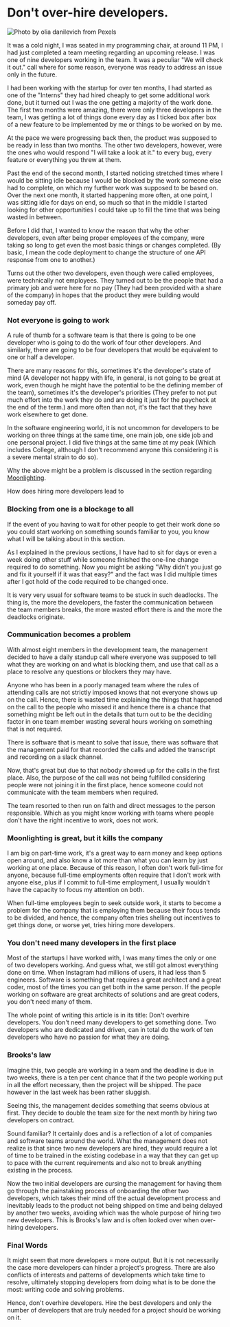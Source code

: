 # Don't over-hire developers.

![Photo by olia danilevich from Pexels](https://firebasestorage.googleapis.com/v0/b/devesh-blog-3fbfc.appspot.com/o/postimages%2Fdont-overhire-developers%2Fprimaryimage.jpg?alt=media&token=1170d3af-b072-4d49-90b0-64028f927104)

It was a cold night, I was seated in my programming chair, at around 11 PM, I had just completed a team meeting regarding an upcoming release. I was one of nine developers working in the team. It was a peculiar "We will check it out." call where for some reason, everyone was ready to address an issue only in the future.

I had been working with the startup for over ten months, I had started as one of the "Interns" they had hired cheaply to get some additional work done, but it turned out I was the one getting a majority of the work done. The first two months were amazing, there were only three developers in the team, I was getting a lot of things done every day as I ticked box after box of a new feature to be implemented by me or things to be worked on by me.

At the pace we were progressing back then, the product was supposed to be ready in less than two months. The other two developers, however, were the ones who would respond "I will take a look at it." to every bug, every feature or everything you threw at them.

Past the end of the second month, I started noticing stretched times where I would be sitting idle because I would be blocked by the work someone else had to complete, on which my further work was supposed to be based on. Over the next one month, it started happening more often, at one point, I was sitting idle for days on end, so much so that in the middle I started looking for other opportunities I could take up to fill the time that was being wasted in between.

Before I did that, I wanted to know the reason that why the other developers, even after being proper employees of the company, were taking so long to get even the most basic things or changes completed. (By basic, I mean the code deployment to change the structure of one API response from one to another.)

Turns out the other two developers, even though were called employees, were technically not employees. They turned out to be the people that had a primary job and were here for no pay (They had been provided with a share of the company) in hopes that the product they were building would someday pay off.

### Not everyone is going to work

A rule of thumb for a software team is that there is going to be one developer who is going to do the work of four other developers. And similarly, there are going to be four developers that would be equivalent to one or half a developer.

There are many reasons for this, sometimes it's the developer's state of mind (A developer not happy with life, in general, is not going to be great at work, even though he might have the potential to be the defining member of the team), sometimes it's the developer's priorities (They prefer to not put much effort into the work they do and are doing it just for the paycheck at the end of the term.) and more often than not, it's the fact that they have work elsewhere to get done.

In the software engineering world, it is not uncommon for developers to be working on three things at the same time, one main job, one side job and one personal project. I did five things at the same time at my peak (Which includes College, although I don't recommend anyone this considering it is a severe mental strain to do so).

Why the above might be a problem is discussed in the section regarding [Moonlighting](#moonlighting-is-great-but-it-kills-the-company).

How does hiring more developers lead to

### Blocking from one is a blockage to all

If the event of you having to wait for other people to get their work done so you could start working on something sounds familiar to you, you know what I will be talking about in this section.

As I explained in the previous sections, I have had to sit for days or even a week doing other stuff while someone finished the one-line change required to do something. Now you might be asking "Why didn't you just go and fix it yourself if it was that easy?" and the fact was I did multiple times after I got hold of the code required to be changed once.

It is very very usual for software teams to be stuck in such deadlocks. The thing is, the more the developers, the faster the communication between the team members breaks, the more wasted effort there is and the more the deadlocks originate.

### Communication becomes a problem

With almost eight members in the development team, the management decided to have a daily standup call where everyone was supposed to tell what they are working on and what is blocking them, and use that call as a place to resolve any questions or blockers they may have.

Anyone who has been in a poorly managed team where the rules of attending calls are not strictly imposed knows that not everyone shows up on the call. Hence, there is wasted time explaining the things that happened on the call to the people who missed it and hence there is a chance that something might be left out in the details that turn out to be the deciding factor in one team member wasting several hours working on something that is not required.

There is software that is meant to solve that issue, there was software that the management paid for that recorded the calls and added the transcript and recording on a slack channel.

Now, that's great but due to that nobody showed up for the calls in the first place. Also, the purpose of the call was not being fulfilled considering people were not joining it in the first place, hence someone could not communicate with the team members when required.

The team resorted to then run on faith and direct messages to the person responsible. Which as you might know working with teams where people don't have the right incentive to work, does not work.

### Moonlighting is great, but it kills the company

I am big on part-time work, it's a great way to earn money and keep options open around, and also know a lot more than what you can learn by just working at one place. Because of this reason, I often don't work full-time for anyone, because full-time employments often require that I don't work with anyone else, plus if I commit to full-time employment, I usually wouldn't have the capacity to focus my attention on both.

When full-time employees begin to seek outside work, it starts to become a problem for the company that is employing them because their focus tends to be divided, and hence, the company often tries shelling out incentives to get things done, or worse yet, tries hiring more developers.

### You don't need many developers in the first place

Most of the startups I have worked with, I was many times the only or one of two developers working. And guess what, we still got almost everything done on time. When Instagram had millions of users, it had less than 5 engineers. Software is something that requires a great architect and a great coder, most of the times you can get both in the same person. If the people working on software are great architects of solutions and are great coders, you don't need many of them.

The whole point of writing this article is in its title: Don't overhire developers. You don't need many developers to get something done. Two developers who are dedicated and driven, can in total do the work of ten developers who have no passion for what they are doing.

### Brooks's law

Imagine this, two people are working in a team and the deadline is due in two weeks, there is a ten per cent chance that if the two people working put in all the effort necessary, then the project will be shipped. The pace however in the last week has been rather sluggish.

Seeing this, the management decides something that seems obvious at first. They decide to double the team size for the next month by hiring two developers on contract.

Sound familiar? It certainly does and is a reflection of a lot of companies and software teams around the world. What the management does not realize is that since two new developers are hired, they would require a lot of time to be trained in the existing codebase in a way that they can get up to pace with the current requirements and also not to break anything existing in the process.

Now the two initial developers are cursing the management for having them go through the painstaking process of onboarding the other two developers, which takes their mind off the actual development process and inevitably leads to the product not being shipped on time and being delayed by another two weeks, avoiding which was the whole purpose of hiring two new developers. This is Brooks's law and is often looked over when over-hiring developers.

### Final Words

It might seem that more developers = more output. But it is not necessarily the case more developers can hinder a project's progress. There are also conflicts of interests and patterns of developments which take time to resolve, ultimately stopping developers from doing what is to be done the most: writing code and solving problems.

Hence, don't overhire developers. Hire the best developers and only the number of developers that are truly needed for a project should be working on it.